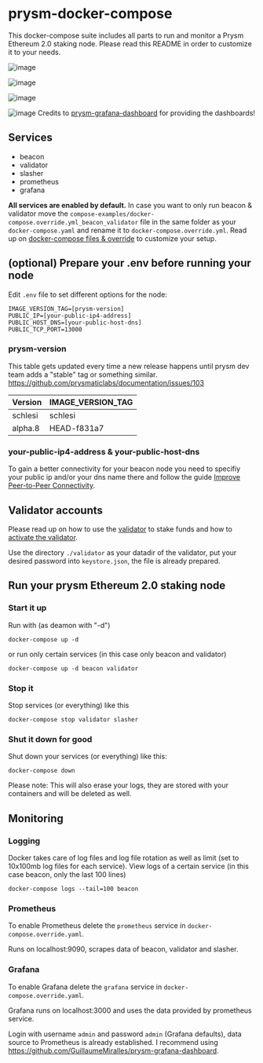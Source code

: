 # prysm-docker-compose
This docker-compose suite includes all parts to run and monitor a Prysm Ethereum 2.0 staking node. Please read this README in order to customize it to your needs.

![image](https://user-images.githubusercontent.com/54934211/82322232-77ca0200-99d6-11ea-80cb-622da470768a.png)

![image](https://user-images.githubusercontent.com/54934211/82309772-d5a11e80-99c3-11ea-831d-e485b48e920e.png)

![image](https://user-images.githubusercontent.com/54934211/82322339-a3e58300-99d6-11ea-8962-7795c46ed778.png)

![image](https://user-images.githubusercontent.com/54934211/82313615-e1431400-99c8-11ea-9e04-eb7f7eda3caf.png)
Credits to [prysm-grafana-dashboard](https://github.com/GuillaumeMiralles/prysm-grafana-dashboard) for providing the dashboards!

## Services
* beacon
* validator
* slasher
* prometheus
* grafana

**All services are enabled by default.** In case you want to only run beacon & validator move the `compose-examples/docker-compose.override.yml_beacon_validator` file in the same folder as your `docker-compose.yaml` and rename it to `docker-compose.override.yml`. Read up on [docker-compose files & override](https://docs.docker.com/compose/extends/#multiple-compose-files) to customize your setup.

## (optional) Prepare your .env before running your node
Edit `.env` file to set different options for the node:
```
IMAGE_VERSION_TAG=[prysm-version]
PUBLIC_IP=[your-public-ip4-address]
PUBLIC_HOST_DNS=[your-public-host-dns]
PUBLIC_TCP_PORT=13000
```

### prysm-version
This table gets updated every time a new release happens until prysm dev team adds a "stable" tag or something similar. https://github.com/prysmaticlabs/documentation/issues/103

Version | IMAGE_VERSION_TAG
--------|------------------
schlesi | schlesi
alpha.8 | HEAD-f831a7

### your-public-ip4-address & your-public-host-dns
To gain a better connectivity for your beacon node you need to specifiy your public ip and/or your dns name there and follow the guide [Improve Peer-to-Peer Connectivity](https://docs.prylabs.network/docs/prysm-usage/p2p-host-ip/).

## Validator accounts
Please read up on how to use the [validator](https://docs.prylabs.network/docs/how-prysm-works/prysm-validator-client/) to stake funds and how to [activate the validator](https://docs.prylabs.network/docs/install/lin/activating-a-validator/).

Use the directory `./validator` as your datadir of the validator, put your desired password into `keystore.json`, the file is already prepared.

## Run your prysm Ethereum 2.0 staking node

### Start it up
Run with (as deamon with "-d")
```
docker-compose up -d
```
or run only certain services (in this case only beacon and validator)
```
docker-compose up -d beacon validator
```

### Stop it
Stop services (or everything) like this
```
docker-compose stop validator slasher
```

### Shut it down for good
Shut down your services (or everything) like this:
```
docker-compose down
```
Please note: This will also erase your logs, they are stored with your containers and will be deleted as well.

## Monitoring
### Logging
Docker takes care of log files and log file rotation as well as limit (set to 10x100mb log files for each service).
View logs of a certain service (in this case beacon, only the last 100 lines)
```
docker-compose logs --tail=100 beacon
```

### Prometheus
To enable Prometheus delete the `prometheus` service in `docker-compose.override.yaml`.

Runs on localhost:9090, scrapes data of beacon, validator and slasher.

### Grafana
To enable Grafana delete the `grafana` service in `docker-compose.override.yaml`.

Grafana runs on localhost:3000 and uses the data provided by prometheus service.

Login with username `admin` and password `admin` (Grafana defaults), data source to Prometheus is already established. I recommend using https://github.com/GuillaumeMiralles/prysm-grafana-dashboard.

